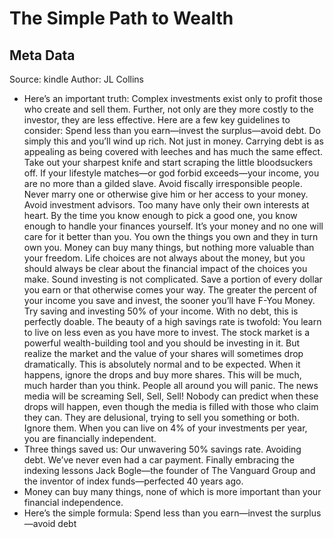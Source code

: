 # The Simple Path to Wealth

## Meta Data

Source:  kindle 
Author: JL Collins

- Here’s an important truth: Complex investments exist only to profit those who create and sell them. Further, not only are they more costly to the investor, they are less effective. Here are a few key guidelines to consider: Spend less than you earn—invest the surplus—avoid debt. Do simply this and you’ll wind up rich. Not just in money. Carrying debt is as appealing as being covered with leeches and has much the same effect. Take out your sharpest knife and start scraping the little bloodsuckers off. If your lifestyle matches—or god forbid exceeds—your income, you are no more than a gilded slave. Avoid fiscally irresponsible people. Never marry one or otherwise give him or her access to your money. Avoid investment advisors. Too many have only their own interests at heart. By the time you know enough to pick a good one, you know enough to handle your finances yourself. It’s your money and no one will care for it better than you. You own the things you own and they in turn own you. Money can buy many things, but nothing more valuable than your freedom. Life choices are not always about the money, but you should always be clear about the financial impact of the choices you make. Sound investing is not complicated. Save a portion of every dollar you earn or that otherwise comes your way. The greater the percent of your income you save and invest, the sooner you’ll have F-You Money. Try saving and investing 50% of your income. With no debt, this is perfectly doable. The beauty of a high savings rate is twofold: You learn to live on less even as you have more to invest. The stock market is a powerful wealth-building tool and you should be investing in it. But realize the market and the value of your shares will sometimes drop dramatically. This is absolutely normal and to be expected. When it happens, ignore the drops and buy more shares. This will be much, much harder than you think. People all around you will panic. The news media will be screaming Sell, Sell, Sell! Nobody can predict when these drops will happen, even though the media is filled with those who claim they can. They are delusional, trying to sell you something or both. Ignore them. When you can live on 4% of your investments per year, you are financially independent.
- Three things saved us: Our unwavering 50% savings rate. Avoiding debt. We’ve never even had a car payment. Finally embracing the indexing lessons Jack Bogle—the founder of The Vanguard Group and the inventor of index funds—perfected 40 years ago.
- Money can buy many things, none of which is more important than your financial independence.
- Here’s the simple formula: Spend less than you earn—invest the surplus—avoid debt
